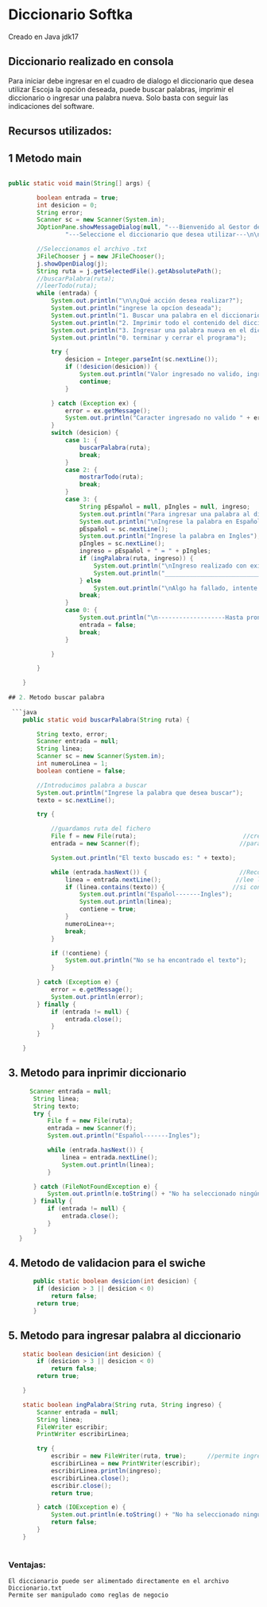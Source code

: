 # Diccionario Softka
Creado en Java jdk17

## Diccionario realizado en consola
Para iniciar debe ingresar en el cuadro de dialogo el diccionario que desea utilizar
Escoja la opción deseada, puede buscar palabras, imprimir el diccionario o ingresar una palabra nueva.
Solo basta con seguir las indicaciones del software.

## Recursos utilizados:
## 1 Metodo main

```java

public static void main(String[] args) {

        boolean entrada = true;
        int desicion = 0;
        String error;
        Scanner sc = new Scanner(System.in);
        JOptionPane.showMessageDialog(null, "---Bienvenido al Gestor de Diccionarios---\n\n" +
                "---Seleccione el diccionario que desea utilizar---\n\n");

        //Seleccionamos el archivo .txt
        JFileChooser j = new JFileChooser();
        j.showOpenDialog(j);
        String ruta = j.getSelectedFile().getAbsolutePath();
        //buscarPalabra(ruta);
        //leerTodo(ruta);
        while (entrada) {
            System.out.println("\n\n¿Qué acción desea realizar?");
            System.out.println("ingrese la opcíon deseada");
            System.out.println("1. Buscar una palabra en el diccionario");
            System.out.println("2. Imprimir todo el contenido del diccionario");
            System.out.println("3. Ingresar una palabra nueva en el diccionario");
            System.out.println("0. terminar y cerrar el programa");

            try {
                desicion = Integer.parseInt(sc.nextLine());
                if (!desicion(desicion)) {
                    System.out.println("Valor ingresado no valido, ingrese un numero del 1 al 3");
                    continue;
                }

            } catch (Exception ex) {
                error = ex.getMessage();
                System.out.println("Caracter ingresado no valido " + error + " ,ingrese un numero del 1 al 3");
            }
            switch (desicion) {
                case 1: {
                    buscarPalabra(ruta);
                    break;
                }
                case 2: {
                    mostrarTodo(ruta);
                    break;
                }
                case 3: {
                    String pEspañol = null, pIngles = null, ingreso;
                    System.out.println("Para ingresar una palabra al diccionario siga los siguientes pasos");
                    System.out.println("\nIngrese la palabra en Español");
                    pEspañol = sc.nextLine();
                    System.out.println("Ingrese la palabra en Ingles");
                    pIngles = sc.nextLine();
                    ingreso = pEspañol + " = " + pIngles;
                    if (ingPalabra(ruta, ingreso)) {
                        System.out.println("\nIngreso realizado con exito");
                        System.out.println("___________________________________________");
                    } else
                        System.out.println("\nAlgo ha fallado, intente de nuevo");
                    break;
                }
                case 0: {
                    System.out.println("\n-------------------Hasta pronto-------------------");
                    entrada = false;
                    break;
                }

            }

        }

    }
    
## 2. Metodo buscar palabra
    
 ```java
    public static void buscarPalabra(String ruta) {

        String texto, error;
        Scanner entrada = null;
        String linea;
        Scanner sc = new Scanner(System.in);
        int numeroLinea = 1;
        boolean contiene = false;

        //Introducimos palabra a buscar
        System.out.println("Ingrese la palabra que desea buscar");
        texto = sc.nextLine();

        try {

            //guardamos ruta del fichero
            File f = new File(ruta);                              //creamos un objeto relacionado al fichero
            entrada = new Scanner(f);                            //para leer el archivo

            System.out.println("El texto buscado es: " + texto);

            while (entrada.hasNext()) {                          //Recorre hasta el final del archivo
                linea = entrada.nextLine();                     //lee la linea
                if (linea.contains(texto)) {                   //si contiene el texto se imprime
                    System.out.println("Español-------Ingles");
                    System.out.println(linea);
                    contiene = true;
                }
                numeroLinea++;
                break;
            }

            if (!contiene) {
                System.out.println("No se ha encontrado el texto");
            }

        } catch (Exception e) {
            error = e.getMessage();
            System.out.println(error);
        } finally {
            if (entrada != null) {
                entrada.close();
            }
        }

    }
 ``` 
    
## 3. Metodo para inprimir diccionario
 ```java
       Scanner entrada = null;
        String linea;
        String texto;
        try {
            File f = new File(ruta);
            entrada = new Scanner(f);
            System.out.println("Español-------Ingles");

            while (entrada.hasNext()) {
                linea = entrada.nextLine();
                System.out.println(linea);
            }

        } catch (FileNotFoundException e) {
            System.out.println(e.toString() + "No ha seleccionado ningún archivo");
        } finally {
            if (entrada != null) {
                entrada.close();
            }
        }
    }
 ```
  
  
## 4. Metodo de validacion para el swiche
```java
       public static boolean desicion(int desicion) {
        if (desicion > 3 || desicion < 0)
            return false;
        return true;
       }
```
     
 ## 5. Metodo para ingresar palabra al diccionario
```java
    static boolean desicion(int desicion) {
        if (desicion > 3 || desicion < 0)
            return false;
        return true;

    }

    static boolean ingPalabra(String ruta, String ingreso) {
        Scanner entrada = null;
        String linea;
        FileWriter escribir;
        PrintWriter escribirLinea;

        try {
            escribir = new FileWriter(ruta, true);      //permite ingresar informacion al final del txt
            escribirLinea = new PrintWriter(escribir);
            escribirLinea.println(ingreso);
            escribirLinea.close();
            escribir.close();
            return true;

        } catch (IOException e) {
            System.out.println(e.toString() + "No ha seleccionado ningún archivo");
            return false;
        }
    }
    
```
    
### Ventajas:
    El diccionario puede ser alimentado directamente en el archivo Diccionario.txt
    Permite ser manipulado como reglas de negocio 
    

